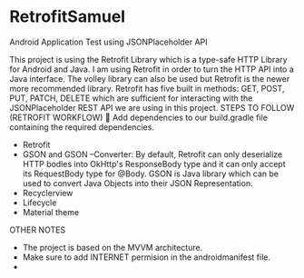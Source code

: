 # RetrofitSamuel
Android Application Test using JSONPlaceholder API

This project is using the Retrofit Library which is a type-safe HTTP Library for Android and Java.  I am using Retrofit in order to turn the HTTP API into a Java interface. The volley library can also be used but Retrofit is the newer more recommended library. Retrofit has five built in methods: GET, POST, PUT, PATCH, DELETE which are sufficient for interacting with the JSONPlaceholder REST API we are using in this project. 
STEPS TO FOLLOW (RETROFIT WORKFLOW)
	Add dependencies to our build.gradle file containing the required dependencies.
-	Retrofit
-	GSON and GSON –Converter: By default, Retrofit can only deserialize HTTP bodies into OkHttp's ResponseBody type and it can only accept its RequestBody type for @Body. GSON is Java library which can be used to convert Java Objects into their JSON Representation.
-	Recyclerview
-	Lifecycle
- Material theme

OTHER NOTES
- The project is based on the MVVM architecture.
- Make sure to add INTERNET permision in the androidmanifest file.
- 
